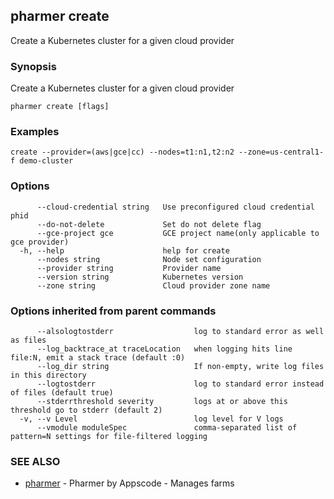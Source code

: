 ## pharmer create

Create a Kubernetes cluster for a given cloud provider

### Synopsis


Create a Kubernetes cluster for a given cloud provider

```
pharmer create [flags]
```

### Examples

```
create --provider=(aws|gce|cc) --nodes=t1:n1,t2:n2 --zone=us-central1-f demo-cluster
```

### Options

```
      --cloud-credential string   Use preconfigured cloud credential phid
      --do-not-delete             Set do not delete flag
      --gce-project gce           GCE project name(only applicable to gce provider)
  -h, --help                      help for create
      --nodes string              Node set configuration
      --provider string           Provider name
      --version string            Kubernetes version
      --zone string               Cloud provider zone name
```

### Options inherited from parent commands

```
      --alsologtostderr                  log to standard error as well as files
      --log_backtrace_at traceLocation   when logging hits line file:N, emit a stack trace (default :0)
      --log_dir string                   If non-empty, write log files in this directory
      --logtostderr                      log to standard error instead of files (default true)
      --stderrthreshold severity         logs at or above this threshold go to stderr (default 2)
  -v, --v Level                          log level for V logs
      --vmodule moduleSpec               comma-separated list of pattern=N settings for file-filtered logging
```

### SEE ALSO
* [pharmer](pharmer.md)	 - Pharmer by Appscode - Manages farms

